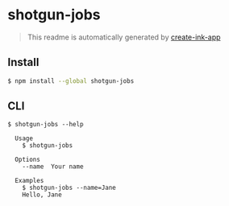 # shotgun-jobs

> This readme is automatically generated by [create-ink-app](https://github.com/vadimdemedes/create-ink-app)

## Install

```bash
$ npm install --global shotgun-jobs
```

## CLI

```
$ shotgun-jobs --help

  Usage
    $ shotgun-jobs

  Options
    --name  Your name

  Examples
    $ shotgun-jobs --name=Jane
    Hello, Jane
```
